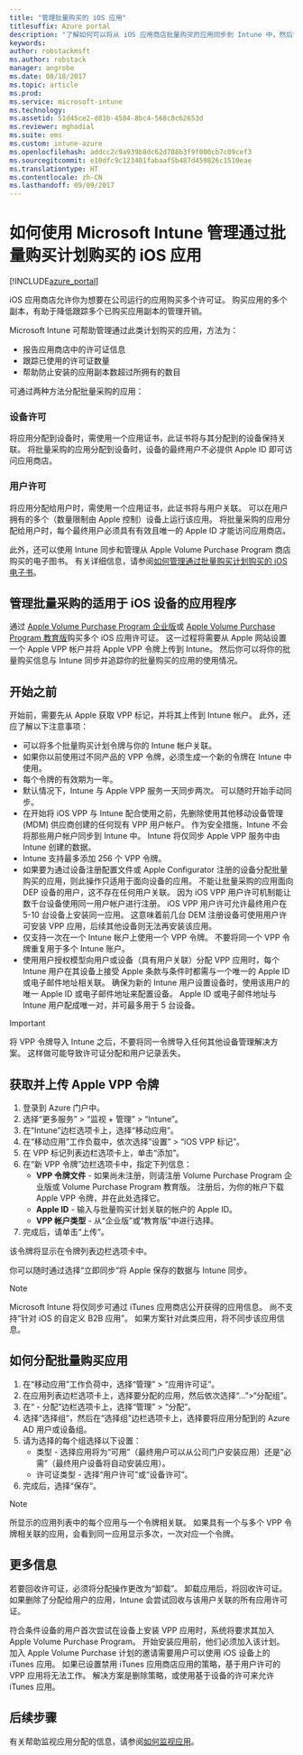 ```yaml
---
title: "管理批量购买的 iOS 应用"
titlesuffix: Azure portal
description: "了解如何可以将从 iOS 应用商店批量购买的应用同步到 Intune 中，然后管理并跟踪其使用情况。"
keywords: 
author: robstackmsft
ms.author: robstack
manager: angrobe
ms.date: 08/18/2017
ms.topic: article
ms.prod: 
ms.service: microsoft-intune
ms.technology: 
ms.assetid: 51d45ce2-d81b-4584-8bc4-568c8c62653d
ms.reviewer: mghadial
ms.suite: ems
ms.custom: intune-azure
ms.openlocfilehash: addcc2c9a939b8dc62d708b3f9f000cb7c09cef3
ms.sourcegitcommit: e10dfc9c123401fabaaf5b487d459826c1510eae
ms.translationtype: HT
ms.contentlocale: zh-CN
ms.lasthandoff: 09/09/2017
---
```

# <a name="how-to-manage-ios-apps-you-purchased-through-a-volume-purchase-program-with-microsoft-intune"></a>如何使用 Microsoft Intune 管理通过批量购买计划购买的 iOS 应用


[!INCLUDE[azure_portal](./includes/azure_portal.md)]

iOS 应用商店允许你为想要在公司运行的应用购买多个许可证。 购买应用的多个副本，有助于降低跟踪多个已购买应用副本的管理开销。

Microsoft Intune 可帮助管理通过此类计划购买的应用，方法为：

- 报告应用商店中的许可证信息
- 跟踪已使用的许可证数量
- 帮助防止安装的应用副本数超过所拥有的数目

可通过两种方法分配批量采购的应用：

### <a name="device-licensing"></a>设备许可

将应用分配到设备时，需使用一个应用证书，此证书将与其分配到的设备保持关联。
将批量采购的应用分配到设备时，设备的最终用户不必提供 Apple ID 即可访问应用商店。 



### <a name="user-licensing"></a>用户许可

将应用分配给用户时，需使用一个应用证书，此证书将与用户关联。 可以在用户拥有的多个（数量限制由 Apple 控制）设备上运行该应用。
将批量采购的应用分配给用户时，每个最终用户必须具有有效且唯一的 Apple ID 才能访问应用商店。


此外，还可以使用 Intune 同步和管理从 Apple Volume Purchase Program 商店购买的电子图书。 有关详细信息，请参阅[如何管理通过批量购买计划购买的 iOS 电子书](vpp-ebooks-ios.md)。


## <a name="manage-volume-purchased-apps-for-ios-devices"></a>管理批量采购的适用于 iOS 设备的应用程序
通过 [Apple Volume Purchase Program 企业版](http://www.apple.com/business/vpp/)或 [Apple Volume Purchase Program 教育版](http://volume.itunes.apple.com/us/store)购买多个 iOS 应用许可证。 这一过程将需要从 Apple 网站设置一个 Apple VPP 帐户并将 Apple VPP 令牌上传到 Intune。  然后你可以将你的批量购买信息与 Intune 同步并追踪你的批量购买的应用的使用情况。

## <a name="before-you-start"></a>开始之前
开始前，需要先从 Apple 获取 VPP 标记，并将其上传到 Intune 帐户。 此外，还应了解以下注意事项：

* 可以将多个批量购买计划令牌与你的 Intune 帐户关联。
* 如果你以前使用过不同产品的 VPP 令牌，必须生成一个新的令牌在 Intune 中使用。
* 每个令牌的有效期为一年。
* 默认情况下，Intune 与 Apple VPP 服务一天同步两次。 可以随时开始手动同步。
* 在开始将 iOS VPP 与 Intune 配合使用之前，先删除使用其他移动设备管理 (MDM) 供应商创建的任何现有 VPP 用户帐户。 作为安全措施，Intune 不会将那些用户帐户同步到 Intune 中。 Intune 将仅同步 Apple VPP 服务中由 Intune 创建的数据。
* Intune 支持最多添加 256 个 VPP 令牌。
* 如果要为通过设备注册配置文件或 Apple Configurator 注册的设备分配批量购买的应用，则此操作只适用于面向设备的应用。 不能让批量采购的应用面向 DEP 设备的用户，这不存在任何用户关联。
因为 iOS VPP 用户许可机制能让数千台设备使用同一用户帐户进行注册。 iOS VPP 用户许可允许最终用户在 5-10 台设备上安装同一应用。
这意味着前几台 DEM 注册设备可使用用户许可安装 VPP 应用，后续其他设备则无法再安装该应用。
* 仅支持一次在一个 Intune 帐户上使用一个 VPP 令牌。 不要将同一个 VPP 令牌重复用于多个 Intune 账户。
* 使用用户授权模型向用户或设备（具有用户关联）分配 VPP 应用时，每个 Intune 用户在其设备上接受 Apple 条款与条件时都需与一个唯一的 Apple ID 或电子邮件地址相关联。
确保为新的 Intune 用户设置设备时，使用该用户的唯一 Apple ID 或电子邮件地址来配置设备。 Apple ID 或电子邮件地址与 Intune 用户配成唯一对，并可最多用于 5 台设备。

>[!IMPORTANT]
>将 VPP 令牌导入 Intune 之后，不要将同一令牌导入任何其他设备管理解决方案。 这样做可能导致许可证分配和用户记录丢失。

## <a name="to-get-and-upload-an-apple-vpp-token"></a>获取并上传 Apple VPP 令牌

1. 登录到 Azure 门户中。
2. 选择“更多服务” > “监视 + 管理” > “Intune”。
3. 在“Intune”边栏选项卡上，选择“移动应用”。
1.  在“移动应用”工作负载中，依次选择“设置” > “iOS VPP 标记”。
2.  在 VPP 标记列表边栏选项卡上，单击“添加”。
3.  在“新 VPP 令牌”边栏选项卡中，指定下列信息：
    - **VPP 令牌文件** - 如果尚未注册，则请注册 Volume Purchase Program 企业版或 Volume Purchase Program 教育版。 注册后，为你的帐户下载 Apple VPP 令牌，并在此处选择它。
    - **Apple ID** - 输入与批量购买计划关联的帐户的 Apple ID。
    - **VPP 帐户类型** - 从“企业版”或“教育版”中进行选择。
4. 完成后，请单击“上传”。

该令牌将显示在令牌列表边栏选项卡中。


你可以随时通过选择“立即同步”将 Apple 保存的数据与 Intune 同步。

> [!NOTE]
> Microsoft Intune 将仅同步可通过 iTunes 应用商店公开获得的应用信息。 尚不支持“针对 iOS 的自定义 B2B 应用”。 如果方案针对此类应用，将不同步该应用信息。

## <a name="to-assign-a-volume-purchased-app"></a>如何分配批量购买应用

1.  在“移动应用”工作负荷中，选择“管理” > “应用许可证”。
2.  在应用列表边栏选项卡上，选择要分配的应用，然后依次选择“...”>“分配组”。
3.  在“<app name> -  分配”边栏选项卡上，选择“管理” > “分配”。
4.  选择“选择组”，然后在“选择组”边栏选项卡上，选择要将应用分配到的 Azure AD 用户或设备组。
5.  请为选择的每个组选择以下设置：
    - 类型 - 选择应用将为“可用”（最终用户可以从公司门户安装应用）还是“必需”（最终用户设备将自动安装应用）。
    - 许可证类型 - 选择“用户许可”或“设备许可”。
6.  完成后，选择“保存”。


>[!NOTE]
>所显示的应用列表中的每个应用与一个令牌相关联。 如果具有一个与多个 VPP 令牌相关联的应用，会看到同一应用显示多次，一次对应一个令牌。

## <a name="further-information"></a>更多信息

若要回收许可证，必须将分配操作更改为“卸载”。 卸载应用后，将回收许可证。 如果删除了分配给用户的应用，Intune 会尝试回收与该用户关联的所有应用许可证。

符合条件设备的用户首次尝试在设备上安装 VPP 应用时，系统将要求其加入 Apple Volume Purchase Program。 开始安装应用前，他们必须加入该计划。 加入 Apple Volume Purchase 计划的邀请需要用户可以使用 iOS 设备上的 iTunes 应用。 如果已设置禁用 iTunes 应用商店应用的策略，基于用户许可的 VPP 应用将无法工作。 解决方案是删除策略，或使用基于设备的许可来允许 iTunes 应用。



## <a name="next-steps"></a>后续步骤

有关帮助监视应用分配的信息，请参阅[如何监视应用](apps-monitor.md)。